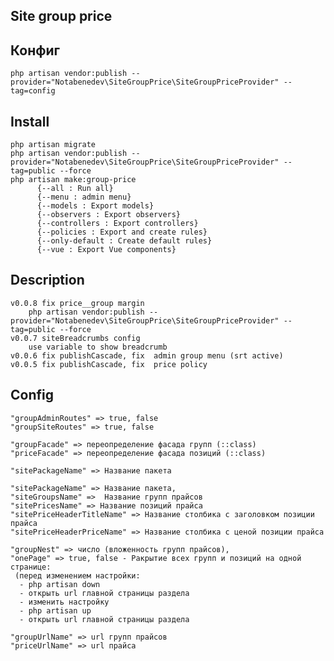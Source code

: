 ## Site group price

## Конфиг
    php artisan vendor:publish --provider="Notabenedev\SiteGroupPrice\SiteGroupPriceProvider" --tag=config

## Install
    php artisan migrate
    php artisan vendor:publish --provider="Notabenedev\SiteGroupPrice\SiteGroupPriceProvider" --tag=public --force
    php artisan make:group-price
          {--all : Run all}
          {--menu : admin menu}
          {--models : Export models}
          {--observers : Export observers}
          {--controllers : Export controllers}
          {--policies : Export and create rules}
          {--only-default : Create default rules}
          {--vue : Export Vue components}

## Description
    v0.0.8 fix price__group margin
        php artisan vendor:publish --provider="Notabenedev\SiteGroupPrice\SiteGroupPriceProvider" --tag=public --force
    v0.0.7 siteBreadcrumbs config
        use variable to show breadcrumb
    v0.0.6 fix publishCascade, fix  admin group menu (srt active)
    v0.0.5 fix publishCascade, fix  price policy

## Config
    
    "groupAdminRoutes" => true, false
    "groupSiteRoutes" => true, false
    
    "groupFacade" => переопределение фасада групп (::class)
    "priceFacade" => переопределение фасада позиций (::class)
    
    "sitePackageName" => Название пакета
    
    "sitePackageName" => Название пакета,
    "siteGroupsName" =>  Название групп прайсов
    "sitePricesName" => Название позиций прайса
    "sitePriceHeaderTitleName" => Название столбика с заголовком позиции прайса
    "sitePriceHeaderPriceName" => Название столбика с ценой позиции прайса
    
    "groupNest" => число (вложенность групп прайсов),
    "onePage" => true, false - Ракрытие всех групп и позиций на одной странице:
     (перед изменением настройки:
      - php artisan down
      - открыть url главной страницы раздела
      - изменить настройку
      - php artisan up
      - открыть url главной страницы раздела
     
    "groupUrlName" => url групп прайсов
    "priceUrlName" => url прайса

